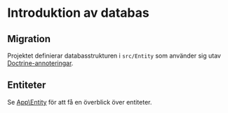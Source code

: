 # Introduktion av databas

## Migration

Projektet definierar databasstrukturen i `src/Entity` som använder sig utav [Doctrine-annoteringar](https://www.doctrine-project.org/projects/doctrine-orm/en/2.7/index.html).

## Entiteter

Se [App\Entity](../../reference/Entity) för att få en överblick över entiteter.